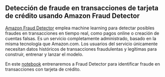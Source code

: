 ## Detección de fraude en transacciones de tarjeta de crédito usando Amazon Fraud Detector

[Amazon Fraud Detector](https://docs.aws.amazon.com/es_es/frauddetector/latest/ug/what-is-frauddetector.html) emplea machine learning para detectar posibles fraudes en transacciones en tiempo real, como pagos online o creación de cuentas falsas. Es un servicio completamente administrado, basado en la misma tecnología que Amazon.com. Los usuarios del servicio únicamente necesitan datos históricos de transacciones fraudulentas y legítimas para construir, entrenar y lanzar el modelo.

En este [notebook](./fraud-detector.ipynb) entrenaremos a Fraud Detector para identificar fraude en transacciones con tarjeta de crédito.
